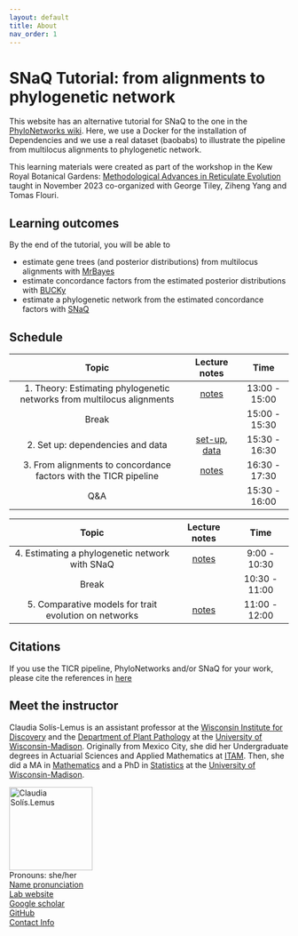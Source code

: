 ```yaml
---
layout: default
title: About
nav_order: 1
---
```


# SNaQ Tutorial: from alignments to phylogenetic network

This website has an alternative tutorial for SNaQ to the one in the [PhyloNetworks wiki](https://github.com/crsl4/PhyloNetworks.jl/wiki). Here, we use a Docker for the installation of Dependencies and we use a real dataset (baobabs) to illustrate the pipeline from multilocus alignments to phylogenetic network.

This learning materials were created as part of the workshop in the Kew Royal Botanical Gardens: [Methodological Advances in Reticulate Evolution](https://gtiley.github.io/RBG-Networks/about/) taught in November 2023 co-organized with George Tiley, Ziheng Yang and Tomas Flouri.


## Learning outcomes

By the end of the tutorial, you will be able to
- estimate gene trees (and posterior distributions) from multilocus alignments with [MrBayes](http://nbisweden.github.io/MrBayes/)
- estimate concordance factors from the estimated posterior distributions with [BUCKy](http://pages.stat.wisc.edu/~ane/bucky/index.html)
- estimate a phylogenetic network from the estimated concordance factors with [SNaQ](https://github.com/crsl4/PhyloNetworks.jl)


## Schedule

| Topic | Lecture notes | Time |
| :---:   | :---: | :---:       |
| 1. Theory: Estimating phylogenetic networks from multilocus alignments | [notes](https://solislemuslab.github.io/snaq-tutorial//lecture-notes/lecture1.html) | 13:00 - 15:00 |
| Break | | 15:00 - 15:30 |
| 2. Set up: dependencies and data | [set-up](https://solislemuslab.github.io/snaq-tutorial//lecture-notes/set-up.html), [data](https://solislemuslab.github.io/snaq-tutorial//lecture-notes/lecture2.html)  | 15:30 - 16:30  |
| 3. From alignments to concordance factors with the TICR pipeline |  [notes](https://solislemuslab.github.io/snaq-tutorial//lecture-notes/lecture3.html) | 16:30 - 17:30 |
| Q&A | | 15:30 - 16:00 |

| Topic | Lecture notes | Time |
| :---:   | :---: | :---:       |
| 4. Estimating a phylogenetic network with SNaQ | [notes](https://solislemuslab.github.io/snaq-tutorial//lecture-notes/lecture4.html) | 9:00 - 10:30 |
| Break | | 10:30 - 11:00 |
| 5. Comparative models for trait evolution on networks | [notes](https://solislemuslab.github.io/snaq-tutorial//lecture-notes/lecture5.html) | 11:00 - 12:00 |

## Citations

If you use the TICR pipeline, PhyloNetworks and/or SNaQ for your work, please cite the references in [here](https://solislemuslab.github.io/snaq-tutorial//lecture-notes/citations.html)

## Meet the instructor

Claudia Sol&iacute;s-Lemus is an assistant professor at the [Wisconsin Institute for Discovery](https://wid.wisc.edu/) and the [Department of Plant Pathology](https://plantpath.wisc.edu/) at the [University of Wisconsin-Madison](http://www.wisc.edu). Originally from Mexico City, she did her Undergraduate degrees
in Actuarial Sciences and Applied Mathematics at [ITAM](https://www.itam.mx/en).
Then, she did a MA in [Mathematics](http://www.math.wisc.edu) and a PhD in [Statistics](http://www.stat.wisc.edu) at the [University of Wisconsin-Madison](http://www.wisc.edu). 

<div class="container">
    <div class="row">
        <div class="column">
            <a href="https://solislemuslab.github.io/snaq-tutorial/images/claudiaSmall1.png">
            <img src="https://solislemuslab.github.io/snaq-tutorial/images/claudiaSmall1.png" width="150"
                  title="Claudia Sol&iacute;s-Lemus" alt="Claudia Sol&iacute;s.Lemus"/></a>
        </div>
        <div class="column">
            Pronouns: she/her <br/>
            <a href="https://namedrop.io/claudiasolislemus">Name pronunciation</a><br/>
            <a href="https://solislemuslab.github.io/">Lab website</a><br/>
            <a href="https://scholar.google.com/citations?user=GrUypj8AAAAJ&hl=en&oi=ao">Google scholar</a><br/>
            <a href="https://github.com/crsl4">GitHub</a><br/>
            <a href="https://solislemuslab.github.io//pages/people.html">Contact Info</a><br/>
        </div>
    </div>
</div>


